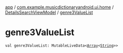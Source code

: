 [app](../../index.md) / [com.example.musicdictionaryandroid.ui.home](../index.md) / [DetailsSearchViewModel](index.md) / [genre3ValueList](./genre3-value-list.md)

# genre3ValueList

`val genre3ValueList: MutableLiveData<`[`Array`](https://kotlinlang.org/api/latest/jvm/stdlib/kotlin/-array/index.html)`<`[`String`](https://kotlinlang.org/api/latest/jvm/stdlib/kotlin/-string/index.html)`>>`